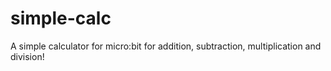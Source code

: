 # simple-calc

A simple calculator for micro:bit for addition, subtraction, multiplication and division! 
